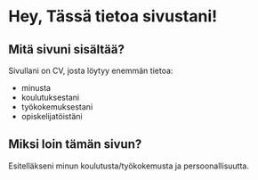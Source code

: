 # Hey, Tässä tietoa sivustani!
## Mitä sivuni sisältää?
Sivullani on CV, josta löytyy enemmän tietoa:
- minusta
- koulutuksestani
- työkokemuksestani
- opiskelijatöistäni
## Miksi loin tämän sivun?
Esitelläkseni minun koulutusta/työkokemusta ja persoonallisuutta. 
